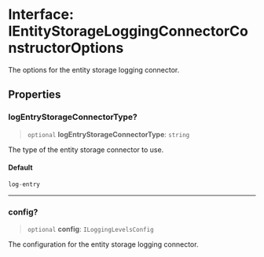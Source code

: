 # Interface: IEntityStorageLoggingConnectorConstructorOptions

The options for the entity storage logging connector.

## Properties

### logEntryStorageConnectorType?

> `optional` **logEntryStorageConnectorType**: `string`

The type of the entity storage connector to use.

#### Default

```ts
log-entry
```

***

### config?

> `optional` **config**: `ILoggingLevelsConfig`

The configuration for the entity storage logging connector.
